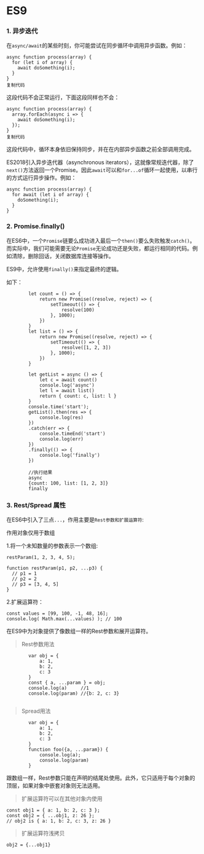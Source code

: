 # ES9

### 1. 异步迭代

在`async/await`的某些时刻，你可能尝试在同步循环中调用异步函数。例如：

```
async function process(array) {
  for (let i of array) {
    await doSomething(i);
  }
}
复制代码
```

这段代码不会正常运行，下面这段同样也不会：

```
async function process(array) {
  array.forEach(async i => {
    await doSomething(i);
  });
}
复制代码
```

这段代码中，循环本身依旧保持同步，并在在内部异步函数之前全部调用完成。

ES2018引入异步迭代器（asynchronous iterators），这就像常规迭代器，除了`next()`方法返回一个Promise。因此`await`可以和`for...of`循环一起使用，以串行的方式运行异步操作。例如：

```
async function process(array) {
  for await (let i of array) {
    doSomething(i);
  }
}
```



### 2. Promise.finally()

在ES6中，一个`Promise`链要么成功进入最后一个`then()`要么失败触发`catch()`。而实际中，我们可能需要无论`Promise`无论成功还是失败，都运行相同的代码。例如清除，删除回话，关闭数据库连接等操作。

ES9中，允许使用`finally()`来指定最终的逻辑。

如下：

```
        let count = () => {
            return new Promise((resolve, reject) => {
                setTimeout(() => {
                    resolve(100)
                }, 1000);
            })
        }
        let list = () => {
            return new Promise((resolve, reject) => {
                setTimeout(() => {
                    resolve([1, 2, 3])
                }, 1000);
            })
        }

        let getList = async () => {
            let c = await count()
            console.log('async')
            let l = await list()
            return { count: c, list: l }
        }
        console.time('start');
        getList().then(res => {
            console.log(res)
        })
        .catch(err => {
            console.timeEnd('start')
            console.log(err)
        })
        .finally(() => {
            console.log('finally')
        }) 
        
        //执行结果
        async
        {count: 100, list: [1, 2, 3]}
        finally
```



### 3. Rest/Spread 属性

在ES6中引入了三点`...`，作用主要是`Rest参数和扩展运算符`:

作用对象仅用于数组

1.将一个未知数量的参数表示一个数组:

```
restParam(1, 2, 3, 4, 5);

function restParam(p1, p2, ...p3) {
  // p1 = 1
  // p2 = 2
  // p3 = [3, 4, 5]
}
```

2.扩展运算符：

```
const values = [99, 100, -1, 48, 16];
console.log( Math.max(...values) ); // 100
```



在ES9中为对象提供了像数组一样的Rest参数和展开运算符。

> Rest参数用法

```
        var obj = {
            a: 1,
            b: 2,
            c: 3
        }
        const { a, ...param } = obj;
        console.log(a)     //1
        console.log(param) //{b: 2, c: 3}
        
```

> Spread用法

```
        var obj = {
            a: 1,
            b: 2,
            c: 3
        }
		function foo({a, ...param}) {
            console.log(a);
            console.log(param)
        }
```

跟数组一样，Rest参数只能在声明的结尾处使用。此外，它只适用于每个对象的顶层，如果对象中嵌套对象则无法适用。

> 扩展运算符可以在其他对象内使用

```
const obj1 = { a: 1, b: 2, c: 3 };
const obj2 = { ...obj1, z: 26 };
// obj2 is { a: 1, b: 2, c: 3, z: 26 }
```



> 扩展运算符浅拷贝

```
obj2 = {...obj1}
```

